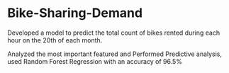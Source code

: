 # Bike-Sharing-Demand

Developed a model to predict the total count of bikes rented during each hour on the 20th of each month.

Analyzed the most important featured and Performed Predictive analysis, used Random Forest
Regression with an accuracy of 96.5%
